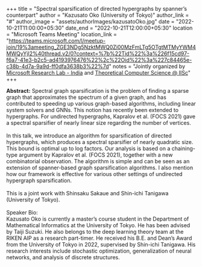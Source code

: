 +++
title = "Spectral sparsification of directed hypergraphs by spanner’s counterpart"
author = "Kazusato Oko (University of Tokyo)"
author_link = "#"
author_image = "assets/authorImages/kazusatoOko.jpg"
date = "2022-10-21T11:00:00+05:30"
date_end = "2022-10-21T12:00:00+05:30"
location = "Microsoft Teams Meeting"
location_link = "https://teams.microsoft.com/l/meetup-join/19%3ameeting_ZGE3NDg5NzktMWQ0Zi00MzFmLTg5OTgtMTMyYWM4MWQyYjI2%40thread.v2/0?context=%7b%22Tid%22%3a%226f15cd97-f6a7-41e3-b2c5-ad4193976476%22%2c%22Oid%22%3a%227c84465e-c38b-4d7a-9a9d-ff0dfa3638b3%22%7d"
notes = "Jointly organized by <a href = "https://www.microsoft.com/en-us/research/lab/microsoft-research-india/" target= "_blank">Microsoft Research Lab - India</a> and <a href='https://www.csa.iisc.ac.in/theoretical-computer-science/' target= "_blank">Theoretical Computer Science @ IISc</a>"
+++

<b>Abstract:</b>
Spectral graph sparsification is the problem of finding a sparse graph that approximates the spectrum of a
given graph, and has contributed to speeding up various graph-based algorithms,  including linear system solvers
and GNNs. This notion has recently been extended to hypergraphs. For undirected hypergraphs, Kapralov et al.
(FOCS 2021) gave a spectral sparsifier of nearly linear size regarding the number of vertices.
<br><br>
In this talk, we introduce an algorithm for sparsification of directed hypergraphs, which produces a spectral
sparsifier of nearly quadratic size. This bound is optimal up to log factors. Our analysis is based on a
chaining-type argument by Kapralov et al. (FOCS 2021), together with a new combinatorial observation. The
algorithm is simple and can be seen as an extension of spanner-based graph sparsification algorithms. I also mention
how our framework is effective for various other settings of undirected hypergraph sparsification.
<br><br>
This is a joint work with Shinsaku Sakaue and Shin-ichi Tanigawa (University of Tokyo).
<br><br>
Speaker Bio:<br>
Kazusato Oko is currently a master’s course student in the Department of Mathematical Informatics at the
University of Tokyo. He has been advised by Taiji Suzuki. He also belongs to the deep learning theory team at the
RIKEN AIP as a research part-timer. He received his B.E. and Dean’s Award from the University of Tokyo in 2022,
supervised by Shin-ichi Tanigawa. His research interests include stochastic optimization, generalization of
neural networks, and analysis of discrete structures.
